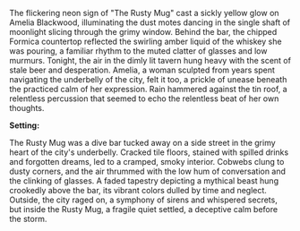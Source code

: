 The flickering neon sign of "The Rusty Mug" cast a sickly yellow glow on Amelia Blackwood, illuminating the dust motes dancing in the single shaft of moonlight slicing through the grimy window.  Behind the bar, the chipped Formica countertop reflected the swirling amber liquid of the whiskey she was pouring, a familiar rhythm to the muted clatter of glasses and low murmurs.  Tonight, the air in the dimly lit tavern hung heavy with the scent of stale beer and desperation.  Amelia, a woman sculpted from years spent navigating the underbelly of the city, felt it too, a prickle of unease beneath the practiced calm of her expression.  Rain hammered against the tin roof, a relentless percussion that seemed to echo the relentless beat of her own thoughts.

**Setting:**

The Rusty Mug was a dive bar tucked away on a side street in the grimy heart of the city's underbelly.  Cracked tile floors, stained with spilled drinks and forgotten dreams, led to a cramped, smoky interior.  Cobwebs clung to dusty corners, and the air thrummed with the low hum of conversation and the clinking of glasses.  A faded tapestry depicting a mythical beast hung crookedly above the bar, its vibrant colors dulled by time and neglect.  Outside, the city raged on, a symphony of sirens and whispered secrets, but inside the Rusty Mug, a fragile quiet settled, a deceptive calm before the storm.
